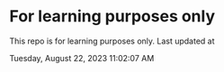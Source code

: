 # For learning purposes only
This repo is for learning purposes only.
Last updated at

Tuesday, August 22, 2023 11:02:07 AM

